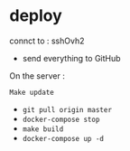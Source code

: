 # deploy


connct to : sshOvh2

- send everything to GitHub

On the server : 

```
Make update
```

- ``` git pull origin master ```
- ``` docker-compose stop ``` 
- ``` make build ```
- ``` docker-compose up -d ```